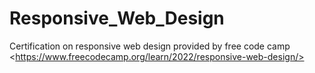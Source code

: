 # Responsive_Web_Design
Certification on responsive web design provided by free code camp &lt;https://www.freecodecamp.org/learn/2022/responsive-web-design/>
